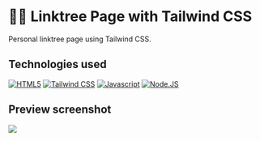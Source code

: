 # 👨‍💻 Linktree Page with Tailwind CSS
Personal linktree page using Tailwind CSS.

## Technologies used
<a href="https://developer.mozilla.org/en-US/docs/Web/HTML" target="_blank" rel="noopener noreferrer">![HTML5](https://img.shields.io/badge/HTML5-E34F26?style=for-the-badge&logo=html5&logoColor=white)</a>
<a href="https://tailwindcss.com/" target="_blank" rel="noopener noreferrer">![Tailwind CSS](https://img.shields.io/badge/Tailwind_CSS-38B2AC?style=for-the-badge&logo=tailwind-css&logoColor=white)</a>
<a href="https://developer.mozilla.org/en-US/docs/Web/JavaScript" target="_blank" rel="noopener noreferrer">![Javascript](https://img.shields.io/badge/JavaScript-F7DF1E?style=for-the-badge&logo=javascript&logoColor=black)</a>
<a href="https://nodejs.org/en/about/" target="_blank" rel="noopener noreferrer">![Node.JS](https://img.shields.io/badge/Node.js-43853D?style=for-the-badge&logo=node.js&logoColor=white)</a>

## Preview screenshot
![](https://github.com/amariliodeoliveira/tailwindcss-linktree/blob/main/src/assets/img/previewScreenshot.jpg)
